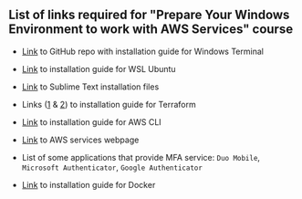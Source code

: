 ## List of links required for "Prepare Your Windows Environment to work with AWS Services" course

* [Link](https://github.com/microsoft/terminal#via-github) to GitHub repo with installation guide for Windows Terminal
   

* [Link](https://ubuntu.com/tutorials/install-ubuntu-on-wsl2-on-windows-11-with-gui-support#1-overview) to installation guide for WSL Ubuntu
   

* [Link](https://www.sublimetext.com/3) to Sublime Text installation files
  

* Links ([1](https://developer.hashicorp.com/terraform/tutorials/aws-get-started/install-cli) & [2](https://www.hashicorp.com/official-packaging-guide
)) to installation guide for Terraform


* [Link](https://docs.aws.amazon.com/cli/latest/userguide/getting-started-install.html) to installation guide for AWS CLI
   
   
* [Link](https://aws.amazon.com) to AWS services webpage
   
   
* List of some applications that provide MFA service:
   `Duo Mobile`,
   `Microsoft Authenticator`,
   `Google Authenticator`

* [Link](https://docs.docker.com/desktop/windows/wsl/) to installation guide for Docker
